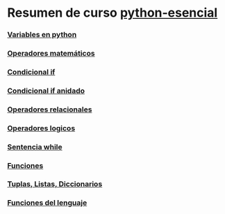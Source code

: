 # Resumen de curso [python-esencial](https://www.linkedin.com/learning/python-esencial)

### [Variables en python](./Presentacion/variables.py)
### [Operadores matemáticos](./OperadoresSentecias/operadoresMatematicos.py)
### [Condicional if](./OperadoresSentecias/condicionaIf.py)
### [Condicional if anidado](./OperadoresSentecias/ifAnidado.py)
### [Operadores relacionales](./OperadoresSentecias/operadoresRelacionales.py)
### [Operadores logicos](./OperadoresSentecias/operadoresLogicos.py)
### [Sentencia while](./OperadoresSentecias/sentenciaWhile.py)
### [Funciones](./UsoDeFunciones/funcion.py)
### [Tuplas, Listas, Diccionarios](./tuplasListasDiccionarios.py)
### [Funciones del lenguaje](./funcionesLenguaje.py)






